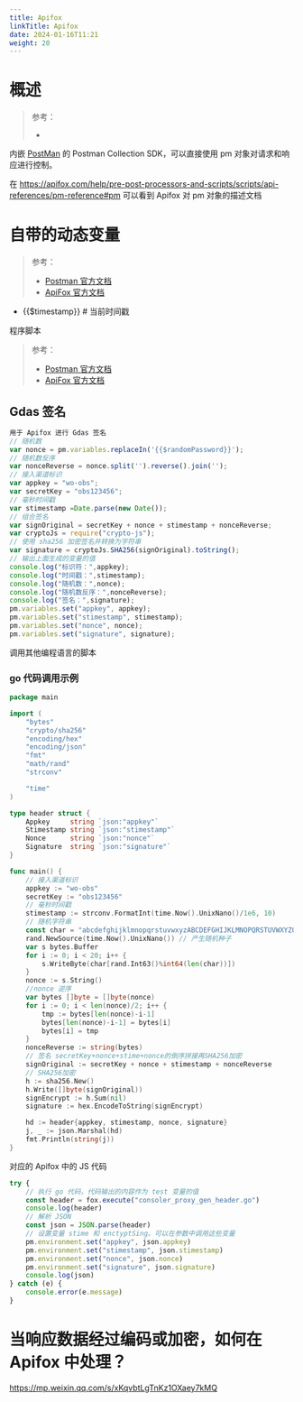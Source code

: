 ```yaml
---
title: Apifox
linkTitle: Apifox
date: 2024-01-16T11:21
weight: 20
---
```


# 概述

> 参考：
>
> -

内嵌 [PostMan](/docs/2.编程/API/API%20相关工具/PostMan.md) 的 Postman Collection SDK，可以直接使用 pm 对象对请求和响应进行控制。

在 https://apifox.com/help/pre-post-processors-and-scripts/scripts/api-references/pm-reference#pm 可以看到 Apifox 对 pm 对象的描述文档

# 自带的动态变量

> 参考：
>
> - [Postman 官方文档](https://learning.postman.com/docs/writing-scripts/script-references/variables-list/)
> - [ApiFox 官方文档](https://www.apifox.cn/help/app/api-manage/dynamic-variables/)

- {{$timestamp}} # 当前时间戳

程序脚本

> 参考：
>
> - [Postman 官方文档](https://learning.postman.com/docs/writing-scripts/intro-to-scripts/)
> - [ApiFox 官方文档](https://www.apifox.cn/help/app/scripts/)

## Gdas 签名

```javascript
用于 Apifox 进行 Gdas 签名
// 随机数
var nonce = pm.variables.replaceIn('{{$randomPassword}}');
// 随机数反序
var nonceReverse = nonce.split('').reverse().join('');
// 接入渠道标识
var appkey = "wo-obs";
var secretKey = "obs123456";
// 毫秒时间戳
var stimestamp =Date.parse(new Date());
// 组合签名
var signOriginal = secretKey + nonce + stimestamp + nonceReverse;
var cryptoJs = require("crypto-js");
// 使用 sha256 加密签名并转换为字符串
var signature = cryptoJs.SHA256(signOriginal).toString();
// 输出上面生成的变量的值
console.log("标识符：",appkey);
console.log("时间戳：",stimestamp);
console.log("随机数：",nonce);
console.log("随机数反序：",nonceReverse);
console.log("签名：",signature);
pm.variables.set("appkey", appkey);
pm.variables.set("stimestamp", stimestamp);
pm.variables.set("nonce", nonce);
pm.variables.set("signature", signature);
```

调用其他编程语言的脚本

### go 代码调用示例

```go
package main

import (
    "bytes"
    "crypto/sha256"
    "encoding/hex"
    "encoding/json"
    "fmt"
    "math/rand"
    "strconv"

    "time"
)

type header struct {
    Appkey     string `json:"appkey"`
    Stimestamp string `json:"stimestamp"`
    Nonce      string `json:"nonce"`
    Signature  string `json:"signature"`
}

func main() {
    // 接入渠道标识
    appkey := "wo-obs"
    secretKey := "obs123456"
    // 毫秒时间戳
    stimestamp := strconv.FormatInt(time.Now().UnixNano()/1e6, 10)
    // 随机字符串
    const char = "abcdefghijklmnopqrstuvwxyzABCDEFGHIJKLMNOPQRSTUVWXYZ0123456789"
    rand.NewSource(time.Now().UnixNano()) // 产生随机种子
    var s bytes.Buffer
    for i := 0; i < 20; i++ {
        s.WriteByte(char[rand.Int63()%int64(len(char))])
    }
    nonce := s.String()
    //nonce 逆序
    var bytes []byte = []byte(nonce)
    for i := 0; i < len(nonce)/2; i++ {
        tmp := bytes[len(nonce)-i-1]
        bytes[len(nonce)-i-1] = bytes[i]
        bytes[i] = tmp
    }
    nonceReverse := string(bytes)
    // 签名 secretKey+nonce+stime+nonce的倒序拼接再SHA256加密
    signOriginal := secretKey + nonce + stimestamp + nonceReverse
    // SHA256加密
    h := sha256.New()
    h.Write([]byte(signOriginal))
    signEncrypt := h.Sum(nil)
    signature := hex.EncodeToString(signEncrypt)

    hd := header{appkey, stimestamp, nonce, signature}
    j, _ := json.Marshal(hd)
    fmt.Println(string(j))
}
```

对应的 Apifox 中的 JS 代码

```javascript
try {
    // 执行 go 代码，代码输出的内容作为 test 变量的值
    const header = fox.execute("consoler_proxy_gen_header.go")
    console.log(header)
    // 解析 JSON
    const json = JSON.parse(header)
    // 设置变量 stime 和 enctyptSing。可以在参数中调用这些变量
    pm.environment.set("appkey", json.appkey)
    pm.environment.set("stimestamp", json.stimestamp)
    pm.environment.set("nonce", json.nonce)
    pm.environment.set("signature", json.signature)
    console.log(json)
} catch (e) {
    console.error(e.message)
}
```

# 当响应数据经过编码或加密，如何在 Apifox 中处理？

https://mp.weixin.qq.com/s/xKqvbtLgTnKz1OXaey7kMQ